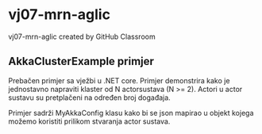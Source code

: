 # vj07-mrn-aglic
vj07-mrn-aglic created by GitHub Classroom

## AkkaClusterExample primjer
Prebačen primjer sa vježbi u .NET core. Primjer demonstrira kako je jednostavno napraviti klaster od N actorsustava (N >= 2). 
Actori u actor sustavu su pretplačeni na određen broj događaja.

Primjer sadrži MyAkkaConfig klasu kako bi se json mapirao u objekt kojega možemo koristiti prilikom stvaranja actor sustava. 
